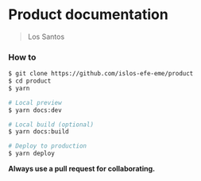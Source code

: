 # Product documentation

> Los Santos

### How to

```sh
$ git clone https://github.com/islos-efe-eme/product
$ cd product
$ yarn

# Local preview
$ yarn docs:dev

# Local build (optional)
$ yarn docs:build

# Deploy to production
$ yarn deploy
```

**Always use a pull request for collaborating.**